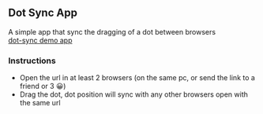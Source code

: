 ## Dot Sync App

A simple app that sync the dragging of a dot between browsers
<br/>
[dot-sync demo app](https://dot-sync-82838.web.app/)

### Instructions
- Open the url in at least 2 browsers (on the same pc, or send the link to a friend or 3 😀)
- Drag the dot, dot position will sync with any other browsers open with the same url
